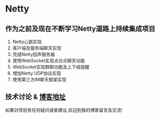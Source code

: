 # Netty

## 作为之前及现在不断学习Netty道路上持续集成项目
1. Netty心跳实现
2. 客户端及服务端聊天实现
3. 完成Netty回声服务器
4. 使用WebSocket实现点对点聊天功能
5. WebSocket实现群聊功能及上下线提醒
6. 增加Netty UDP协议实现
7. 使用第三方IM聊天框架实现

## 技术讨论 & [博客地址](http://www.codeteen.cn/)
如果对项目有任何疑问或者建议,欢迎到我的博客留言及交流!
